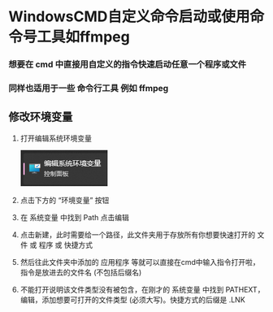 # WindowsCMD自定义命令启动或使用命令号工具如ffmpeg
### 想要在 cmd 中直接用自定义的指令快速启动任意一个程序或文件
### 同样也适用于一些 命令行工具 例如 ffmpeg

## 修改环境变量
1. 打开编辑系统环境变量

    ![](open.png)

2. 点击下方的 “环境变量” 按钮

3. 在 系统变量 中找到 Path 点击编辑

4. 点击新建，此时需要给一个路径，此文件夹用于存放所有你想要快速打开的 文件 或 程序 或 快捷方式

5. 然后往此文件夹中添加的 应用程序 等就可以直接在cmd中输入指令打开啦，指令是放进去的文件名 (不包括后缀名)

6. 不能打开说明该文件类型没有被包含，在刚才的 系统变量 中找到 PATHEXT，编辑，添加想要可打开的文件类型 (必须大写)。快捷方式的后缀是 .LNK